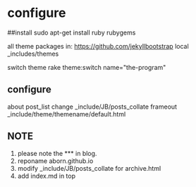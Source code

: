 configure
==========

##install
sudo apt-get install ruby rubygems

all theme packages in: https://github.com/jekyllbootstrap
local _includes/themes

switch theme
rake theme:switch name="the-program"

## configure
about post_list change _include/JB/posts_collate
frameout _include/theme/themename/default.html

## NOTE
1. please note the *** in blog.
2. reponame aborn.github.io
3. modify _include/JB/posts_collate for archive.html
4. add index.md in top


